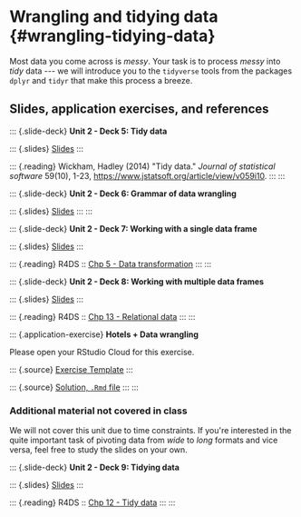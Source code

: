 # Wrangling and tidying data {#wrangling-tidying-data}

Most data you come across is *messy*.
Your task is to process *messy* into *tidy* data --- we will introduce you to the `tidyverse` tools from the packages `dplyr` and `tidyr` that make this process a breeze.

## Slides, application exercises, and references

::: {.slide-deck}
**Unit 2 - Deck 5: Tidy data**

::: {.slides}
[Slides](https://lukas-jue.github.io/intro-tidyverse/slides/u2-d05-tidy-data/u2-d05-tidy-data.html#1)
:::

::: {.reading}
Wickham, Hadley (2014) "Tidy data." *Journal of statistical software* 59(10), 1-23, <https://www.jstatsoft.org/article/view/v059i10>.
:::
:::

::: {.slide-deck}
**Unit 2 - Deck 6: Grammar of data wrangling**

::: {.slides}
[Slides](https://lukas-jue.github.io/intro-tidyverse/slides/u2-d06-grammar-wrangle/u2-d06-grammar-wrangle.html#1)
:::
:::

::: {.slide-deck}
**Unit 2 - Deck 7: Working with a single data frame**

::: {.slides}
[Slides](https://lukas-jue.github.io/intro-tidyverse/slides/u2-d07-single-df/u2-d07-single-df.html#1)
:::

::: {.reading}
R4DS :: [Chp 5 - Data transformation](https://r4ds.had.co.nz/transform.html)
:::
:::

::: {.slide-deck}
**Unit 2 - Deck 8: Working with multiple data frames**

::: {.slides}
[Slides](https://lukas-jue.github.io/intro-tidyverse/slides/u2-d08-multi-df/u2-d08-multi-df.html#1)
:::

::: {.reading}
R4DS :: [Chp 13 - Relational data](https://r4ds.had.co.nz/relational-data.html)
:::
:::

::: {.application-exercise}
**Hotels + Data wrangling**

Please open your RStudio Cloud for this exercise.

::: {.source}
[Exercise Template](https://github.com/lukas-jue/intro-tidyverse/blob/master/docs/application-exercises/ae-04-hotels-datawrangling/hotels-datawrangling.Rmd)
:::

::: {.source}
[Solution, `.Rmd` file](https://github.com/lukas-jue/intro-tidyverse/blob/master/docs/application-exercises/ae-04-hotels-datawrangling/hotels-datawrangling-solution.Rmd)
:::
:::

### Additional material not covered in class

We will not cover this unit due to time constraints.
If you're interested in the quite important task of pivoting data from *wide* to *long* formats and vice versa, feel free to study the slides on your own.

::: {.slide-deck}
**Unit 2 - Deck 9: Tidying data**

::: {.slides}
[Slides](https://lukas-jue.github.io/intro-tidyverse/slides/u2-d09-tidying/u2-d09-tidying.html#1)
:::

::: {.reading}
R4DS :: [Chp 12 - Tidy data](https://r4ds.had.co.nz/tidy-data.html)
:::
:::
